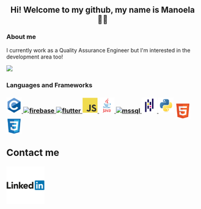 ## <p align="center">Hi! Welcome to my github, my name is Manoela 👩‍💻 </p>

### About me
I currently work as a Quality Assurance Engineer but I'm interested in the development area too!


 <img height="180em" src="https://github-readme-stats.vercel.app/api/top-langs/?username=manoelatimossi&layout=compact&langs_count=7&theme=omni"/>
 
<h3>Languages and Frameworks <h3/>
 <a href="https://www.cprogramming.com/" target="_blank" rel="noreferrer"> <img src="https://raw.githubusercontent.com/devicons/devicon/master/icons/c/c-original.svg" alt="c" width="40" height="40"/> </a> <a href="https://firebase.google.com/" target="_blank" rel="noreferrer"> <img src="https://www.vectorlogo.zone/logos/firebase/firebase-icon.svg" alt="firebase" width="40" height="40"/> </a> <a href="https://flutter.dev" target="_blank" rel="noreferrer"> <img src="https://www.vectorlogo.zone/logos/flutterio/flutterio-icon.svg" alt="flutter" width="40" height="40"/><a href="https://developer.mozilla.org/en-US/docs/Web/JavaScript" target="_blank" rel="noreferrer"> <img src="https://raw.githubusercontent.com/devicons/devicon/master/icons/javascript/javascript-original.svg" alt="javascript" width="40" height="40"/> </a> <a href="https://www.java.com/" target="_blank" rel="noreferrer"> <img src="https://raw.githubusercontent.com/devicons/devicon/master/icons/java/java-original-wordmark.svg" alt="java" width="40" height="40"/> </a> <a href="https://www.microsoft.com/en-us/sql-server" target="_blank" rel="noreferrer"> <img src="https://www.svgrepo.com/show/303229/microsoft-sql-server-logo.svg" alt="mssql" width="40" height="40"/> </a> <a href="https://pandas.pydata.org/" target="_blank" rel="noreferrer"> <img src="https://raw.githubusercontent.com/devicons/devicon/2ae2a900d2f041da66e950e4d48052658d850630/icons/pandas/pandas-original.svg" alt="pandas" width="40" height="40"/> </a><a href="https://www.python.org" target="_blank" rel="noreferrer"> <img src="https://raw.githubusercontent.com/devicons/devicon/master/icons/python/python-original.svg" alt="python" width="40" height="40"/></a>
 <a href="https://developer.mozilla.org/US/docs/Web/HTML" target=_blank" rel=noreferrer> <img align="center" alt="HTML" height="40" width="40" src="https://raw.githubusercontent.com/devicons/devicon/master/icons/html5/html5-original.svg"><a/>
  <a href="https://developer.mozilla.org/US/docs/Web/CSS" target=_blank" rel=noreferrer><img align="center" alt="CSS" height="40" width="40" src="https://raw.githubusercontent.com/devicons/devicon/master/icons/css3/css3-original.svg"><a/>
  
 <h2> Contact me </h2>
 <a href="https://br.linkedin.com/in/manoela-timossi-lubambo-1a77aa129"" target="_blank" rel="noreferrer"> <img src="https://raw.githubusercontent.com/devicons/devicon/master/icons/linkedin/linkedin-original-wordmark.svg" alt="c" width="100" height="100"/> </a>
